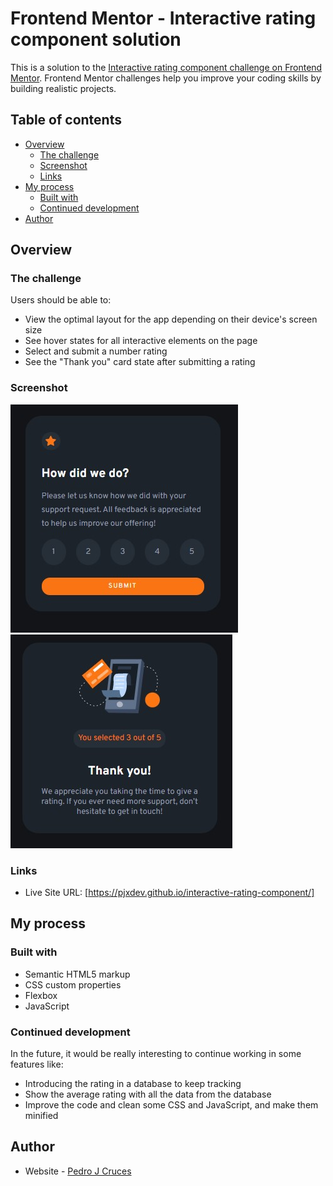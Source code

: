 # Frontend Mentor - Interactive rating component solution

This is a solution to the [Interactive rating component challenge on Frontend Mentor](https://www.frontendmentor.io/challenges/interactive-rating-component-koxpeBUmI). Frontend Mentor challenges help you improve your coding skills by building realistic projects. 

## Table of contents

- [Overview](#overview)
  - [The challenge](#the-challenge)
  - [Screenshot](#screenshot)
  - [Links](#links)
- [My process](#my-process)
  - [Built with](#built-with)
  - [Continued development](#continued-development)
- [Author](#author)

## Overview

### The challenge

Users should be able to:

- View the optimal layout for the app depending on their device's screen size
- See hover states for all interactive elements on the page
- Select and submit a number rating
- See the "Thank you" card state after submitting a rating

### Screenshot

![](images/screenshot.jpg)
![](images/screenshot-2.jpg)

### Links

- Live Site URL: [https://pjxdev.github.io/interactive-rating-component/]
## My process

### Built with

- Semantic HTML5 markup
- CSS custom properties
- Flexbox
- JavaScript

### Continued development

In the future, it would be really interesting to continue working in some features like:

  - Introducing the rating in a database to keep tracking
  - Show the average rating with all the data from the database
  - Improve the code and clean some CSS and JavaScript, and make them minified

## Author

- Website - [Pedro J Cruces](https://pedrojcruces.vercel.app)
